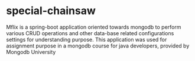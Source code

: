 # special-chainsaw
Mflix is a spring-boot application oriented towards mongodb to perform various CRUD operations and other data-base related configurations settings for understanding purpose.
This application was used for assignment purpose in a mongodb course for java developers, provided by Mongodb University
